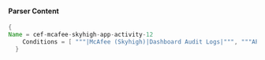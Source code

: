 #### Parser Content
```Java
{
Name = cef-mcafee-skyhigh-app-activity-12
    Conditions = [ """|McAfee (Skyhigh)|Dashboard Audit Logs|""", """API Access""" ]
  }
```